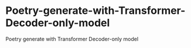 # Poetry-generate-with-Transformer-Decoder-only-model
Poetry generate with Transformer Decoder-only model
